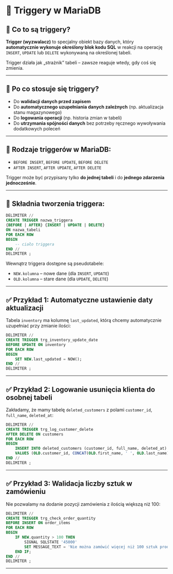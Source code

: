 # 📘 Triggery w MariaDB

## 🧠 Co to są triggery?

**Trigger (wyzwalacz)** to specjalny obiekt bazy danych, który **automatycznie wykonuje określony blok kodu SQL** w reakcji na operację `INSERT`, `UPDATE` lub `DELETE` wykonywaną na określonej tabeli.

Trigger działa jak „strażnik” tabeli – zawsze reaguje wtedy, gdy coś się zmienia.

---

## 🎯 Po co stosuje się triggery?

- Do **walidacji danych przed zapisem**
- Do **automatycznego uzupełniania danych zależnych** (np. aktualizacja stanu magazynowego)
- Do **logowania operacji** (np. historia zmian w tabeli)
- Do **utrzymania spójności danych** bez potrzeby ręcznego wywoływania dodatkowych poleceń

---

## 🔄 Rodzaje triggerów w MariaDB:

- `BEFORE INSERT`, `BEFORE UPDATE`, `BEFORE DELETE`
- `AFTER INSERT`, `AFTER UPDATE`, `AFTER DELETE`

Trigger może być przypisany tylko **do jednej tabeli** i do **jednego zdarzenia jednocześnie**.

---

## 🧾 Składnia tworzenia triggera:

```sql
DELIMITER //
CREATE TRIGGER nazwa_triggera
{BEFORE | AFTER} {INSERT | UPDATE | DELETE}
ON nazwa_tabeli
FOR EACH ROW
BEGIN
    -- ciało triggera
END //
DELIMITER ;
```

Wewnątrz triggera dostępne są pseudotabele:
- `NEW.kolumna` – nowe dane (dla `INSERT`, `UPDATE`)
- `OLD.kolumna` – stare dane (dla `UPDATE`, `DELETE`)

---

## ✅ Przykład 1: Automatyczne ustawienie daty aktualizacji

Tabela `inventory` ma kolumnę `last_updated`, którą chcemy automatycznie uzupełniać przy zmianie ilości:

```sql
DELIMITER //
CREATE TRIGGER trg_inventory_update_date
BEFORE UPDATE ON inventory
FOR EACH ROW
BEGIN
    SET NEW.last_updated = NOW();
END //
DELIMITER ;
```

---

## ✅ Przykład 2: Logowanie usunięcia klienta do osobnej tabeli

Zakładamy, że mamy tabelę `deleted_customers` z polami `customer_id`, `full_name`, `deleted_at`:

```sql
DELIMITER //
CREATE TRIGGER trg_log_customer_delete
AFTER DELETE ON customers
FOR EACH ROW
BEGIN
    INSERT INTO deleted_customers (customer_id, full_name, deleted_at)
    VALUES (OLD.customer_id, CONCAT(OLD.first_name, ' ', OLD.last_name), NOW());
END //
DELIMITER ;
```

---

## ✅ Przykład 3: Walidacja liczby sztuk w zamówieniu

Nie pozwalamy na dodanie pozycji zamówienia z ilością większą niż 100:

```sql
DELIMITER //
CREATE TRIGGER trg_check_order_quantity
BEFORE INSERT ON order_items
FOR EACH ROW
BEGIN
    IF NEW.quantity > 100 THEN
        SIGNAL SQLSTATE '45000'
        SET MESSAGE_TEXT = 'Nie można zamówić więcej niż 100 sztuk produktu!';
    END IF;
END //
DELIMITER ;
```

---


